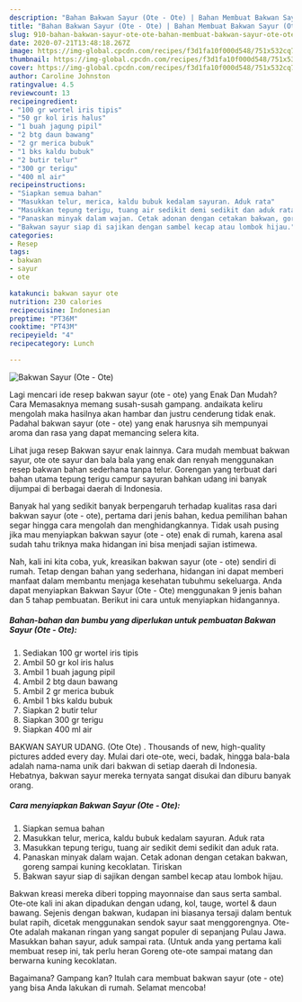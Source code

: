 ```yaml
---
description: "Bahan Bakwan Sayur (Ote - Ote) | Bahan Membuat Bakwan Sayur (Ote - Ote) Yang Sedap"
title: "Bahan Bakwan Sayur (Ote - Ote) | Bahan Membuat Bakwan Sayur (Ote - Ote) Yang Sedap"
slug: 910-bahan-bakwan-sayur-ote-ote-bahan-membuat-bakwan-sayur-ote-ote-yang-sedap
date: 2020-07-21T13:48:18.267Z
image: https://img-global.cpcdn.com/recipes/f3d1fa10f000d548/751x532cq70/bakwan-sayur-ote-ote-foto-resep-utama.jpg
thumbnail: https://img-global.cpcdn.com/recipes/f3d1fa10f000d548/751x532cq70/bakwan-sayur-ote-ote-foto-resep-utama.jpg
cover: https://img-global.cpcdn.com/recipes/f3d1fa10f000d548/751x532cq70/bakwan-sayur-ote-ote-foto-resep-utama.jpg
author: Caroline Johnston
ratingvalue: 4.5
reviewcount: 13
recipeingredient:
- "100 gr wortel iris tipis"
- "50 gr kol iris halus"
- "1 buah jagung pipil"
- "2 btg daun bawang"
- "2 gr merica bubuk"
- "1 bks kaldu bubuk"
- "2 butir telur"
- "300 gr terigu"
- "400 ml air"
recipeinstructions:
- "Siapkan semua bahan"
- "Masukkan telur, merica, kaldu bubuk kedalam sayuran. Aduk rata"
- "Masukkan tepung terigu, tuang air sedikit demi sedikit dan aduk rata."
- "Panaskan minyak dalam wajan. Cetak adonan dengan cetakan bakwan, goreng sampai kuning kecoklatan. Tiriskan"
- "Bakwan sayur siap di sajikan dengan sambel kecap atau lombok hijau."
categories:
- Resep
tags:
- bakwan
- sayur
- ote

katakunci: bakwan sayur ote 
nutrition: 230 calories
recipecuisine: Indonesian
preptime: "PT36M"
cooktime: "PT43M"
recipeyield: "4"
recipecategory: Lunch

---
```



![Bakwan Sayur (Ote - Ote)](https://img-global.cpcdn.com/recipes/f3d1fa10f000d548/751x532cq70/bakwan-sayur-ote-ote-foto-resep-utama.jpg)

Lagi mencari ide resep bakwan sayur (ote - ote) yang Enak Dan Mudah? Cara Memasaknya memang susah-susah gampang. andaikata keliru mengolah maka hasilnya akan hambar dan justru cenderung tidak enak. Padahal bakwan sayur (ote - ote) yang enak harusnya sih mempunyai aroma dan rasa yang dapat memancing selera kita.

Lihat juga resep Bakwan sayur enak lainnya. Cara mudah membuat bakwan sayur, ote ote sayur dan bala bala yang enak dan renyah menggunakan resep bakwan bahan sederhana tanpa telur. Gorengan yang terbuat dari bahan utama tepung terigu campur sayuran bahkan udang ini banyak dijumpai di berbagai daerah di Indonesia.

Banyak hal yang sedikit banyak berpengaruh terhadap kualitas rasa dari bakwan sayur (ote - ote), pertama dari jenis bahan, kedua pemilihan bahan segar hingga cara mengolah dan menghidangkannya. Tidak usah pusing jika mau menyiapkan bakwan sayur (ote - ote) enak di rumah, karena asal sudah tahu triknya maka hidangan ini bisa menjadi sajian istimewa.


Nah, kali ini kita coba, yuk, kreasikan bakwan sayur (ote - ote) sendiri di rumah. Tetap dengan bahan yang sederhana, hidangan ini dapat memberi manfaat dalam membantu menjaga kesehatan tubuhmu sekeluarga. Anda dapat menyiapkan Bakwan Sayur (Ote - Ote) menggunakan 9 jenis bahan dan 5 tahap pembuatan. Berikut ini cara untuk menyiapkan hidangannya.

<!--inarticleads1-->

##### Bahan-bahan dan bumbu yang diperlukan untuk pembuatan Bakwan Sayur (Ote - Ote):

1. Sediakan 100 gr wortel iris tipis
1. Ambil 50 gr kol iris halus
1. Ambil 1 buah jagung pipil
1. Ambil 2 btg daun bawang
1. Ambil 2 gr merica bubuk
1. Ambil 1 bks kaldu bubuk
1. Siapkan 2 butir telur
1. Siapkan 300 gr terigu
1. Siapkan 400 ml air


BAKWAN SAYUR UDANG. (Ote Ote) . Thousands of new, high-quality pictures added every day. Mulai dari ote-ote, weci, badak, hingga bala-bala adalah nama-nama unik dari bakwan di setiap daerah di Indonesia. Hebatnya, bakwan sayur mereka ternyata sangat disukai dan diburu banyak orang. 

<!--inarticleads2-->

##### Cara menyiapkan Bakwan Sayur (Ote - Ote):

1. Siapkan semua bahan
1. Masukkan telur, merica, kaldu bubuk kedalam sayuran. Aduk rata
1. Masukkan tepung terigu, tuang air sedikit demi sedikit dan aduk rata.
1. Panaskan minyak dalam wajan. Cetak adonan dengan cetakan bakwan, goreng sampai kuning kecoklatan. Tiriskan
1. Bakwan sayur siap di sajikan dengan sambel kecap atau lombok hijau.


Bakwan kreasi mereka diberi topping mayonnaise dan saus serta sambal. Ote-ote kali ini akan dipadukan dengan udang, kol, tauge, wortel &amp; daun bawang. Sejenis dengan bakwan, kudapan ini biasanya tersaji dalam bentuk bulat rapih, dicetak menggunakan sendok sayur saat menggorengnya. Ote-Ote adalah makanan ringan yang sangat populer di sepanjang Pulau Jawa. Masukkan bahan sayur, aduk sampai rata. (Untuk anda yang pertama kali membuat resep ini, tak perlu heran Goreng ote-ote sampai matang dan berwarna kuning kecoklatan. 

Bagaimana? Gampang kan? Itulah cara membuat bakwan sayur (ote - ote) yang bisa Anda lakukan di rumah. Selamat mencoba!
